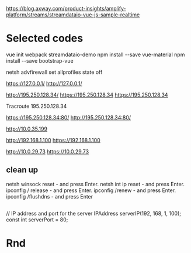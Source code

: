 
https://blog.axway.com/product-insights/amplify-platform/streams/streamdataio-vue-js-sample-realtime


# Selected codes

vue init webpack streamdataio-demo
npm install --save vue-material
npm install --save bootstrap-vue



netsh advfirewall set allprofiles state off

https://127.0.0.1/
http://127.0.0.1/

http://195.250.128.34/
https://195.250.128.34
https://195.250.128.34

Tracroute 195.250.128.34

https://195.250.128.34:80/
http://195.250.128.34:80/


http://10.0.35.199

http://192.168.1.100
https://192.168.1.100


http://10.0.29.73
https://10.0.29.73







## clean up

netsh winsock reset - and press Enter.
netsh int ip reset - and press Enter.
ipconfig / release - and press Enter.
ipconfig /renew - and press Enter.
ipconfig /flushdns - and press Enter

##


// IP address and port for the server
IPAddress serverIP(192, 168, 1, 100);
const int serverPort = 80;



# Rnd